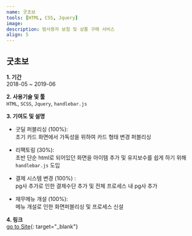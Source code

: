 ```yaml
---
name: 굿초보
tools: [HTML, CSS, Jquery]
image:
description: 범사용자 보험 및 상품 구매 서비스
align: 5
---
```


## 굿초보

**1. 기간**   
2018-05 ~ 2019-06    
  
**2. 사용기술 및 툴**   
`HTML`, `SCSS`, `Jquery`, `handlebar.js`   
  
**3. 기여도 및 설명**   
- 굿딜 퍼블리싱 (100%):  
초기 카드 화면에서 가독성을 위하여 카드 형태 변경 퍼블리싱  
  
- 리팩토링 (30%):  
초반 단순 html로 되어있던 화면을 아이템 추가 및 유지보수를 쉽게 하기 위해 `handlebar.js` 도입   
  
- 결제 시스템 변경 (100%) :  
pg사 추가로 인한 결제수단 추가 및 전체 프로세스 내 pg사 추가  
  
- 재무메뉴 개설 (100%):  
메뉴 개설로 인한 화면퍼블리싱 및 프로세스 신설  
      

**4. 링크**  
[go to Site](https://www.goodchobo.com/){: target="_blank"}

      